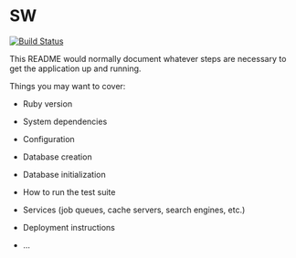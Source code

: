 # SW
[![Build Status](https://travis-ci.org/sabithuraira/sw.svg?branch=master)](https://travis-ci.org/sabithuraira/sw)

This README would normally document whatever steps are necessary to get the
application up and running.

Things you may want to cover:

* Ruby version

* System dependencies

* Configuration

* Database creation

* Database initialization

* How to run the test suite

* Services (job queues, cache servers, search engines, etc.)

* Deployment instructions

* ...
